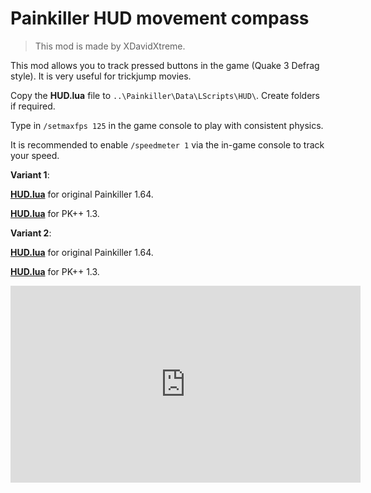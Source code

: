 # Painkiller HUD movement compass

> This mod is made by XDavidXtreme.

This mod allows you to track pressed buttons in the game (Quake 3 Defrag style). It is very useful for trickjump movies.

Copy the **HUD.lua** file to `..\Painkiller\Data\LScripts\HUD\`. Create folders if required.

Type in `/setmaxfps 125` in the game console to play with consistent physics.

It is recommended to enable `/speedmeter 1` via the in-game console to track your speed.

**Variant 1**:

[**HUD.lua**](https://github.com/t3r6/painkiller-lscripts-mods/blob/david-movement-keys/LScripts/HUD/HUD.lua) for original Painkiller 1.64.

[**HUD.lua**](https://github.com/t3r6/painkiller-plusplus-1.3-decompiled/blob/david-pressed-keys/LScripts/HUD/HUD.lua) for PK++ 1.3.

**Variant 2**:

[**HUD.lua**](https://github.com/t3r6/painkiller-lscripts-mods/blob/david-movement-keys-v2/LScripts/HUD/HUD.lua) for original Painkiller 1.64.

[**HUD.lua**](https://github.com/t3r6/painkiller-plusplus-1.3-decompiled/blob/david-pressed-keys-v2/LScripts/HUD/HUD.lua) for PK++ 1.3.

<iframe width="560" height="315" src="https://www.youtube-nocookie.com/embed/votl4fPb0kU?si=t7S5SoCQBF8mvmOz" title="YouTube video player" frameborder="0" allow="accelerometer; autoplay; clipboard-write; encrypted-media; gyroscope; picture-in-picture; web-share" allowfullscreen></iframe>
